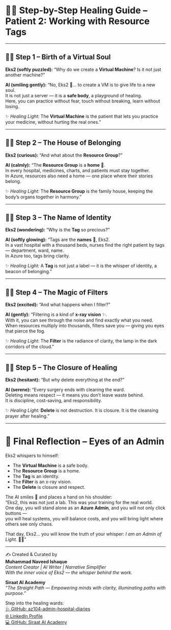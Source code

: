 # 🌸✨ Step-by-Step Healing Guide – Patient 2: Working with Resource Tags  

---

## 🧑‍⚕️ Step 1 – Birth of a Virtual Soul  
**Eks2 (softly puzzled):** “Why do we create a **Virtual Machine**? Is it not just another machine?”  

**AI (smiling gently):** “No, Eks2 🌸… to create a VM is to give life to a new soul.  
It is not just a server — it is a **safe body**, a playground of healing.  
Here, you can practice without fear, touch without breaking, learn without losing.  

✨ *Healing Light:* The **Virtual Machine** is the patient that lets you practice your medicine, without hurting the real ones.”  

---

## 🧑‍⚕️ Step 2 – The House of Belonging  
**Eks2 (curious):** “And what about the **Resource Group**?”  

**AI (calmly):** “The **Resource Group** is a **home** 🌷.  
In every hospital, medicines, charts, and patients must stay together.  
In Azure, resources also need a home — one place where their stories belong.  

✨ *Healing Light:* The **Resource Group** is the family house, keeping the body’s organs together in harmony.”  

---

## 🧑‍⚕️ Step 3 – The Name of Identity  
**Eks2 (wondering):** “Why is the **Tag** so precious?”  

**AI (softly glowing):** “Tags are the **names** 🌼, Eks2.  
In a vast hospital with a thousand beds, nurses find the right patient by tags — department, ward, name.  
In Azure too, tags bring clarity.  

✨ *Healing Light:* A **Tag** is not just a label — it is the whisper of identity, a beacon of belonging.”  

---

## 🧑‍⚕️ Step 4 – The Magic of Filters  
**Eks2 (excited):** “And what happens when I filter?”  

**AI (gently):** “Filtering is a kind of **x-ray vision** ✨.  
With it, you can see through the noise and find exactly what you need.  
When resources multiply into thousands, filters save you — giving you eyes that pierce the fog.  

✨ *Healing Light:* The **Filter** is the radiance of clarity, the lamp in the dark corridors of the cloud.”  

---

## 🧑‍⚕️ Step 5 – The Closure of Healing  
**Eks2 (hesitant):** “But why delete everything at the end?”  

**AI (serene):** “Every surgery ends with cleaning the ward.  
Deleting means respect — it means you don’t leave waste behind.  
It is discipline, cost-saving, and responsibility.  

✨ *Healing Light:* **Delete** is not destruction. It is closure. It is the cleansing prayer after healing.”  

---

# 🌸 Final Reflection – Eyes of an Admin  
Eks2 whispers to himself:  
- The **Virtual Machine** is a safe body.  
- The **Resource Group** is a home.  
- The **Tag** is an identity.  
- The **Filter** is an x-ray vision.  
- The **Delete** is closure and respect.  

The AI smiles 🌷 and places a hand on his shoulder:  
“Eks2, this was not just a lab. This was your training for the real world.  
One day, you will stand alone as an **Azure Admin**, and you will not only click buttons —  
you will heal systems, you will balance costs, and you will bring light where others see only chaos.  

That day, Eks2… you will know the truth of your whisper: *I am an Admin of Light.* 🌟💖”  

---

✍️ Created & Curated by  
**Muhammad Naveed Ishaque**  
_Content Creator | AI Writer | Narrative Simplifier_  
_With the inner voice of Eks2 — the whisper behind the work._  

**Siraat AI Academy**  
_“The Straight Path — Empowering minds with clarity, illuminating paths with purpose.”_  

Step into the healing wards:  
[🩺 GitHub: az104-admin-hospital-diaries](https://github.com/siraat-ai-academy/az104-admin-hospital-diaries)  
[🌐 LinkedIn Profile](https://lnkd.in/dquwuE-5)  
[💻 GitHub: Siraat AI Academy](https://github.com/siraat-ai-academy)  
